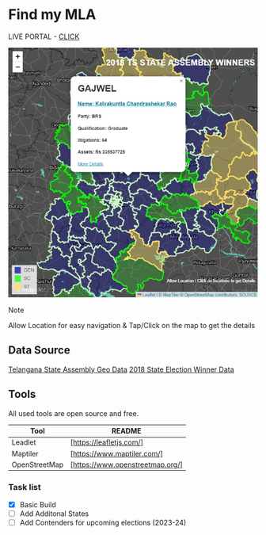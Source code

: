 # Find my MLA
LIVE PORTAL - [CLICK](https://duni03.github.io/findmyMLA/)

![Screenshot DEMO](./Livesite.jpeg)
> [!NOTE]
> Allow Location for easy navigation & Tap/Click on the map to get the details
## Data Source
[Telangana State Assembly Geo Data](https://data.telangana.gov.in/dataset/telangana-assembly-constituency-shape-files)
[2018 State Election Winner Data](https://www.myneta.info/telangana2018/index.php?action=show_winners&sort=default"])

## Tools

All used tools are open source and free.

| Tool | README |
| ------ | ------ |
| Leadlet | [https://leafletjs.com/] |
| Maptiler | [https://www.maptiler.com/] |
| OpenStreetMap | [https://www.openstreetmap.org/]|

### Task list
- [x] Basic Build
- [ ] Add Additonal States
- [ ] Add Contenders for upcoming elections (2023-24)
